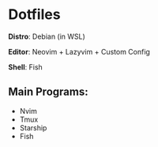 # Dotfiles

**Distro**: Debian (in WSL)

**Editor**: Neovim + Lazyvim + Custom Config

**Shell**: Fish

## Main Programs:

- Nvim
- Tmux
- Starship
- Fish
